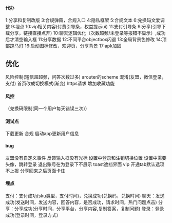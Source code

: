 #### 代办

1:分享和复制改版 
3:合规弹窗，合规入口
4:隐私框架
5:合规文本
6:兑换码文爱调整
9:埋点
10:vip相关内容(付费引导条，权益提示ui)
11:支付引导条
9:分享(引导下载分享，链接直接点开)
10:聊天逻辑优化（次数超频/未登录等报错不显示）,成功后才清空输入框
11:分享数据
12:不同平台objectbox闪退
13:全局背景色修改
14:顶部跑马灯
16:启动图标修改，欢迎页，分享背景
17:apk加固


## 优化
风险控制(短信超超频，问答次数过多)
arouter的scheme
混淆(友盟，微信登录，支付)
首页改成切换模式(渐变)
https请求
增加收藏功能



#### 风控

（兑换码限制(同一个用户每天错误三次)）

#### 测试点
下载更新
合规
启动app更新用户信息

#### bug
友盟没有自定义事件
反馈输入框没有光标
设置中登录和注销切换位置
设置中需要头像，跳转登录
退出账号在为登录下不展示
toast遮挡界面
vip 开通tab默认选项不上报
分享回来之后页面卡住

#### 埋点
支付：支付成功(sku类型，支付时间)，兑换成功(兑换码，兑换时间)
聊天：发送成功(发送时间，发送内容，回答内容，是否成功，请求时间，热门问题点击)
分享：分享成功(分享时间，分享平台，分享内容,复制答案，复制问题)
登录：登录成功(登录时间，登录方式)


